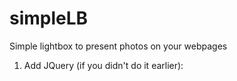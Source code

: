simpleLB
========

Simple lightbox to present photos on your webpages

1. Add JQuery (if you didn't do it earlier):<br>
<script src='https://ajax.googleapis.com/ajax/libs/jquery/3.5.1/jquery.min.js'>&lt;/script&gt;

2. Link JavaScript and CSS (add these two tags to head):<br>
&lt;script src="simpleLB/lbscript.js"&gt;&lt;/script&gt;<br>
&lt;link rel="stylesheet" type="text/css" href="simpleLB/lbstyle.css"&gt;

3. Add simpleLB folder to your website folder.
4. If you want to present photo in lightbox add class "lb" to it, for example:<br>
&lt;img src="image/src.jpg" class="lb"&gt;<br>

See index.html, to see little example.